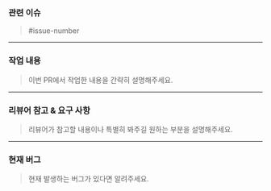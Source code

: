 ### 관련 이슈
> #issue-number

---
### 작업 내용
> 이번 PR에서 작업한 내용을 간략히 설명해주세요.

---
### 리뷰어 참고 & 요구 사항
> 리뷰어가 참고할 내용이나 특별히 봐주길 원하는 부분을 설명해주세요.

---
### 현재 버그
> 현재 발생하는 버그가 있다면 알려주세요.
